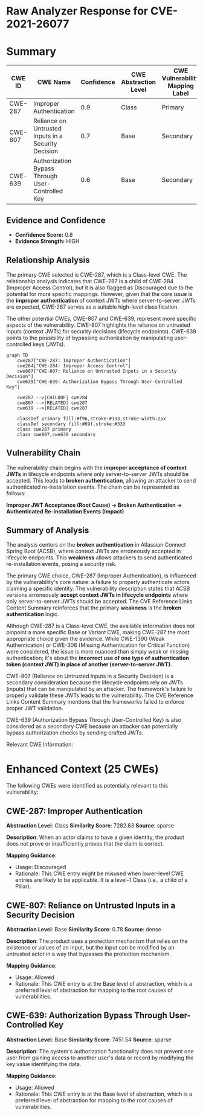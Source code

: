 # Raw Analyzer Response for CVE-2021-26077

# Summary
| CWE ID | CWE Name | Confidence | CWE Abstraction Level | CWE Vulnerability Mapping Label | CWE-Vulnerability Mapping Notes |
|---|---|---|---|---|---|
| CWE-287 | Improper Authentication | 0.9 | Class | Primary | Discouraged |
| CWE-807 | Reliance on Untrusted Inputs in a Security Decision | 0.7 | Base | Secondary | Allowed |
| CWE-639 | Authorization Bypass Through User-Controlled Key | 0.6 | Base | Secondary | Allowed |

## Evidence and Confidence

*   **Confidence Score:** 0.8
*   **Evidence Strength:** HIGH

## Relationship Analysis
The primary CWE selected is CWE-287, which is a Class-level CWE. The relationship analysis indicates that CWE-287 is a child of CWE-284 (Improper Access Control), but it is also flagged as Discouraged due to the potential for more specific mappings. However, given that the core issue is the **improper authentication** of context JWTs where server-to-server JWTs are expected, CWE-287 serves as a suitable high-level classification.

The other potential CWEs, CWE-807 and CWE-639, represent more specific aspects of the vulnerability. CWE-807 highlights the reliance on untrusted inputs (context JWTs) for security decisions (lifecycle endpoints). CWE-639 points to the possibility of bypassing authorization by manipulating user-controlled keys (JWTs).

```mermaid
graph TD
    cwe287["CWE-287: Improper Authentication"]
    cwe284["CWE-284: Improper Access Control"]
    cwe807["CWE-807: Reliance on Untrusted Inputs in a Security Decision"]
    cwe639["CWE-639: Authorization Bypass Through User-Controlled Key"]

    cwe287 -->|CHILDOF| cwe284
    cwe807 -->|RELATED| cwe287
    cwe639 -->|RELATED| cwe287

    classDef primary fill:#f96,stroke:#333,stroke-width:2px
    classDef secondary fill:#69f,stroke:#333
    class cwe287 primary
    class cwe807,cwe639 secondary
```

## Vulnerability Chain
The vulnerability chain begins with the **improper acceptance of context JWTs** in lifecycle endpoints where only server-to-server JWTs should be accepted. This leads to **broken authentication**, allowing an attacker to send authenticated re-installation events. The chain can be represented as follows:

**Improper JWT Acceptance (Root Cause) -> Broken Authentication -> Authenticated Re-installation Events (Impact)**

## Summary of Analysis
The analysis centers on the **broken authentication** in Atlassian Connect Spring Boot (ACSB), where context JWTs are erroneously accepted in lifecycle endpoints. This **weakness** allows attackers to send authenticated re-installation events, posing a security risk.

The primary CWE choice, CWE-287 (Improper Authentication), is influenced by the vulnerability's core nature: a failure to properly authenticate actors claiming a specific identity. The vulnerability description states that ACSB versions erroneously **accept context JWTs in lifecycle endpoints** where only server-to-server JWTs should be accepted. The CVE Reference Links Content Summary reinforces that the primary **weakness** is the **broken authentication** logic.

Although CWE-287 is a Class-level CWE, the available information does not pinpoint a more specific Base or Variant CWE, making CWE-287 the most appropriate choice given the evidence. While CWE-1390 (Weak Authentication) or CWE-306 (Missing Authentication for Critical Function) were considered, the issue is more nuanced than simply weak or missing authentication; it's about the **incorrect use of one type of authentication token (context JWT) in place of another (server-to-server JWT)**.

CWE-807 (Reliance on Untrusted Inputs in a Security Decision) is a secondary consideration because the lifecycle endpoints rely on JWTs (inputs) that can be manipulated by an attacker. The framework's failure to properly validate these JWTs leads to the vulnerability. The CVE Reference Links Content Summary mentions that the frameworks failed to enforce proper JWT validation.

CWE-639 (Authorization Bypass Through User-Controlled Key) is also considered as a secondary CWE because an attacker can potentially bypass authorization checks by sending crafted JWTs.

Relevant CWE Information:

# Enhanced Context (25 CWEs)
The following CWEs were identified as potentially relevant to this vulnerability:

## CWE-287: Improper Authentication
**Abstraction Level**: Class
**Similarity Score**: 7282.63
**Source**: sparse

**Description**:
When an actor claims to have a given identity, the product does not prove or insufficiently proves that the claim is correct.

**Mapping Guidance**:
- Usage: Discouraged
- Rationale: This CWE entry might be misused when lower-level CWE entries are likely to be applicable. It is a level-1 Class (i.e., a child of a Pillar).

## CWE-807: Reliance on Untrusted Inputs in a Security Decision
**Abstraction Level**: Base
**Similarity Score**: 0.78
**Source**: dense

**Description**:
The product uses a protection mechanism that relies on the existence or values of an input, but the input can be modified by an untrusted actor in a way that bypasses the protection mechanism.

**Mapping Guidance**:
- Usage: Allowed
- Rationale: This CWE entry is at the Base level of abstraction, which is a preferred level of abstraction for mapping to the root causes of vulnerabilities.

## CWE-639: Authorization Bypass Through User-Controlled Key
**Abstraction Level**: Base
**Similarity Score**: 7451.54
**Source**: sparse

**Description**:
The system's authorization functionality does not prevent one user from gaining access to another user's data or record by modifying the key value identifying the data.

**Mapping Guidance**:
- Usage: Allowed
- Rationale: This CWE entry is at the Base level of abstraction, which is a preferred level of abstraction for mapping to the root causes of vulnerabilities.